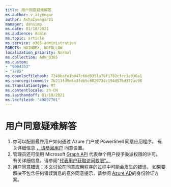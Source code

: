 ```yaml
---
title: 用户同意疑难解答
ms.author: v-aiyengar
author: AshaIyengar21
manager: dansimp
ms.date: 01/18/2021
ms.audience: Admin
ms.topic: article
ms.service: o365-administration
ROBOTS: NOINDEX, NOFOLLOW
localization_priority: Normal
ms.collection: Adm_O365
ms.custom:
- "9004353"
- "7785"
ms.openlocfilehash: 7249bafe1b047c66d9351a79f1782cfcc1a936a1
ms.sourcegitcommit: 7b213fd5e8a3fdb5c602673dc194d576d372ac96
ms.translationtype: MT
ms.contentlocale: zh-CN
ms.lasthandoff: 01/18/2021
ms.locfileid: "49897701"
---
```

# <a name="troubleshoot-user-consent"></a>用户同意疑难解答

1. 你可以配置最终用户如何通过 Azure 门户或 PowerShell 同意应用程序。 有关详细信息 [，请参阅用户](https://docs.microsoft.com/azure/active-directory/manage-apps/configure-user-consent?tabs=azure-portal#user-consent-settings) 同意设置。
1. 管理员还可使用 Microsoft [Graph API](https://docs.microsoft.com/azure/active-directory/manage-apps/configure-user-consent?tabs=azure-portal#user-consent-settings) 代表单个用户授予委派权限的许可。 有关详细信息，请参阅"[代表用户获取访问权限"。](https://docs.microsoft.com/graph/auth-v2-user)
1. [用户同意错误](https://docs.microsoft.com/azure/active-directory/manage-apps/application-sign-in-unexpected-user-consent-error)：本文讨论在同意应用程序的过程中可能会发生的错误。 如果要解决不包含任何错误消息的意外同意提示，请参阅 [Azure AD](https://docs.microsoft.com/azure/active-directory/manage-apps/application-sign-in-unexpected-user-consent-error)的身份验证方案。